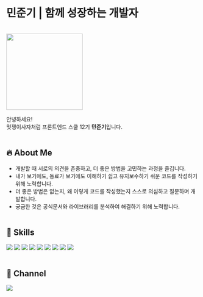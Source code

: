 # 민준기 | 함께 성장하는 개발자

</br>

<img src="./assets/md/me.png" width="200" height="200">

안녕하세요!  
멋쟁이사자처럼 프론트엔드 스쿨 12기 **민준기**입니다.
</br></br>

## 🔥 About Me

- 개발할 때 서로의 의견을 존중하고, 더 좋은 방법을 고민하는 과정을 즐깁니다.
- 내가 보기에도, 동료가 보기에도 이해하기 쉽고 유지보수하기 쉬운 코드를 작성하기 위해 노력합니다.
- 더 좋은 방법은 없는지, 왜 이렇게 코드를 작성했는지 스스로 의심하고 질문하며 개발합니다.
- 궁금한 것은 공식문서와 라이브러리를 분석하여 해결하기 위해 노력합니다.
  </br></br>

## 🚀 Skills

<img src="https://img.shields.io/badge/JavaScript-F7DF1E?style=for-the-badge&logo=JavaScript&logoColor=white">
<img src="https://img.shields.io/badge/React-20232A?style=for-the-badge&logo=react&logoColor=61DAFB">
<img src="https://img.shields.io/badge/React_Native-20232A?style=for-the-badge&logo=react&logoColor=61DAFB">
<img src="https://img.shields.io/badge/Python-3776AB?style=for-the-badge&logo=python&logoColor=white">
<img src="https://img.shields.io/badge/HTML5-E34F26?style=for-the-badge&logo=html5&logoColor=white">
<img src="https://img.shields.io/badge/CSS-239120?&style=for-the-badge&logo=css3&logoColor=white">
<img src="https://img.shields.io/badge/Java-ED8B00?style=for-the-badge&logo=openjdk&logoColor=white">
<img src="https://img.shields.io/badge/C-00599C?style=for-the-badge&logo=c&logoColor=white">
<img src="https://img.shields.io/badge/Flutter-02569B?style=for-the-badge&logo=flutter&logoColor=white">
</br></br>

## 🫠 Channel

<a href="http://github.com/wnsrl7250"><img src="https://img.shields.io/badge/GitHub-100000?style=for-the-badge&logo=github&logoColor=white"/></a>
